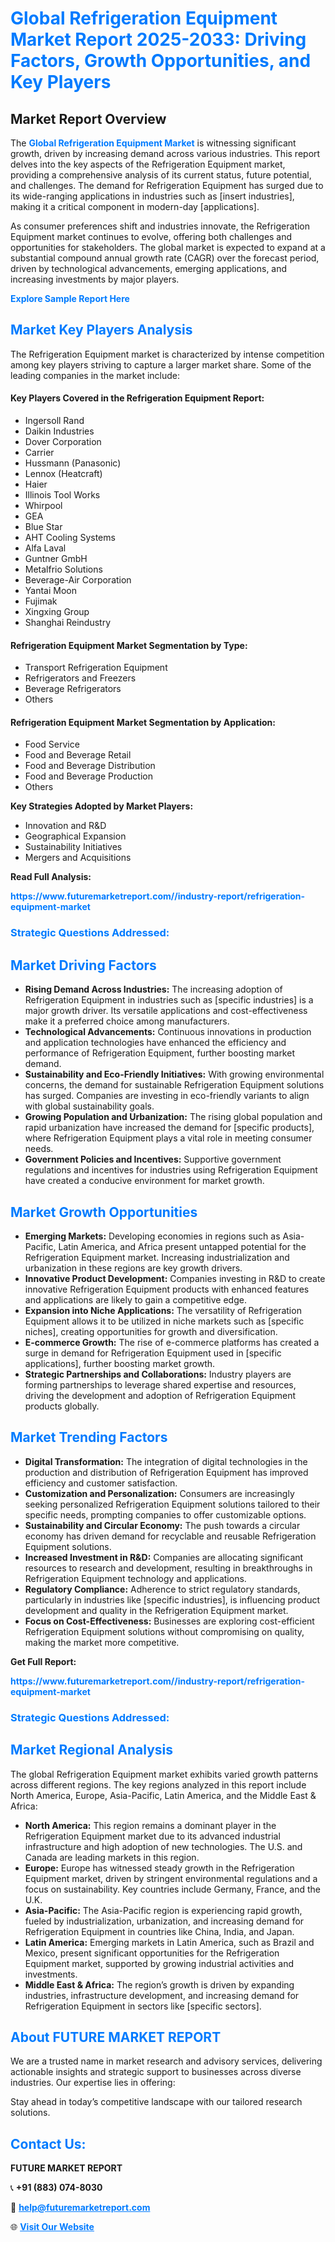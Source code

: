 <h1 style="color: #007BFF;">Global Refrigeration Equipment Market Report 2025-2033: Driving Factors, Growth Opportunities, and Key Players</h1>

<section id="overview">
<h2>Market Report Overview</h2>
<p>The <a href="https://www.futuremarketreport.com//industry-report/refrigeration-equipment-market" style="color: #007BFF; text-decoration: none;"><strong>Global Refrigeration Equipment Market</strong></a> is witnessing significant growth, driven by increasing demand across various industries. This report delves into the key aspects of the Refrigeration Equipment market, providing a comprehensive analysis of its current status, future potential, and challenges. The demand for Refrigeration Equipment has surged due to its wide-ranging applications in industries such as [insert industries], making it a critical component in modern-day [applications].</p>
<p>As consumer preferences shift and industries innovate, the Refrigeration Equipment market continues to evolve, offering both challenges and opportunities for stakeholders. The global market is expected to expand at a substantial compound annual growth rate (CAGR) over the forecast period, driven by technological advancements, emerging applications, and increasing investments by major players.</p>
</section>

<section id="overview">
<p><a href="https://www.futuremarketreport.com//request-sample/reportId=59035" style="color: #007BFF; text-decoration: none;"><strong>Explore Sample Report Here</strong></a></p>
</section>

<section id="key-players">
<h2 style="color: #007BFF;">Market Key Players Analysis</h2>
<p>The Refrigeration Equipment market is characterized by intense competition among key players striving to capture a larger market share. Some of the leading companies in the market include:</p>
<h4>Key Players Covered in the Refrigeration Equipment Report:</h4>
<ul><li>Ingersoll Rand</li><li>Daikin Industries</li><li>Dover Corporation</li><li>Carrier</li><li>Hussmann (Panasonic)</li><li>Lennox (Heatcraft)</li><li>Haier</li><li>Illinois Tool Works</li><li>Whirpool</li><li>GEA</li><li>Blue Star</li><li>AHT Cooling Systems</li><li>Alfa Laval</li><li>Guntner GmbH</li><li>Metalfrio Solutions</li><li>Beverage-Air Corporation</li><li>Yantai Moon</li><li>Fujimak</li><li>Xingxing Group</li><li>Shanghai Reindustry</li></ul>
<h4>Refrigeration Equipment Market Segmentation by Type:</h4>
<ul><li>Transport Refrigeration Equipment</li><li>Refrigerators and Freezers</li><li>Beverage Refrigerators</li><li>Others</li></ul>

<h4>Refrigeration Equipment Market Segmentation by Application:</h4>
<ul><li>Food Service</li><li>Food and Beverage Retail</li><li>Food and Beverage Distribution</li><li>Food and Beverage Production</li><li>Others</li></ul>
<p><strong>Key Strategies Adopted by Market Players:</strong></p>
<ul>
<li>Innovation and R&D</li>
<li>Geographical Expansion</li>
<li>Sustainability Initiatives</li>
<li>Mergers and Acquisitions</li>
</ul>
</section>

<section>
<p><strong>Read Full Analysis: </strong></p><a href="https://www.futuremarketreport.com//industry-report/refrigeration-equipment-market" style="color: #007BFF; text-decoration: none;"><strong>https://www.futuremarketreport.com//industry-report/refrigeration-equipment-market</strong></a>
<h3 style="color: #007BFF;">Strategic Questions Addressed:</h3>
</section>

<section id="driving-factors">
<h2 style="color: #007BFF;">Market Driving Factors</h2>
<ul>
<li><strong>Rising Demand Across Industries:</strong> The increasing adoption of Refrigeration Equipment in industries such as [specific industries] is a major growth driver. Its versatile applications and cost-effectiveness make it a preferred choice among manufacturers.</li>
<li><strong>Technological Advancements:</strong> Continuous innovations in production and application technologies have enhanced the efficiency and performance of Refrigeration Equipment, further boosting market demand.</li>
<li><strong>Sustainability and Eco-Friendly Initiatives:</strong> With growing environmental concerns, the demand for sustainable Refrigeration Equipment solutions has surged. Companies are investing in eco-friendly variants to align with global sustainability goals.</li>
<li><strong>Growing Population and Urbanization:</strong> The rising global population and rapid urbanization have increased the demand for [specific products], where Refrigeration Equipment plays a vital role in meeting consumer needs.</li>
<li><strong>Government Policies and Incentives:</strong> Supportive government regulations and incentives for industries using Refrigeration Equipment have created a conducive environment for market growth.</li>
</ul>
</section>

<section id="growth-opportunities">
<h2 style="color: #007BFF;">Market Growth Opportunities</h2>
<ul>
<li><strong>Emerging Markets:</strong> Developing economies in regions such as Asia-Pacific, Latin America, and Africa present untapped potential for the Refrigeration Equipment market. Increasing industrialization and urbanization in these regions are key growth drivers.</li>
<li><strong>Innovative Product Development:</strong> Companies investing in R&D to create innovative Refrigeration Equipment products with enhanced features and applications are likely to gain a competitive edge.</li>
<li><strong>Expansion into Niche Applications:</strong> The versatility of Refrigeration Equipment allows it to be utilized in niche markets such as [specific niches], creating opportunities for growth and diversification.</li>
<li><strong>E-commerce Growth:</strong> The rise of e-commerce platforms has created a surge in demand for Refrigeration Equipment used in [specific applications], further boosting market growth.</li>
<li><strong>Strategic Partnerships and Collaborations:</strong> Industry players are forming partnerships to leverage shared expertise and resources, driving the development and adoption of Refrigeration Equipment products globally.</li>
</ul>
</section>

<section id="trending-factors">
<h2 style="color: #007BFF;">Market Trending Factors</h2>
<ul>
<li><strong>Digital Transformation:</strong> The integration of digital technologies in the production and distribution of Refrigeration Equipment has improved efficiency and customer satisfaction.</li>
<li><strong>Customization and Personalization:</strong> Consumers are increasingly seeking personalized Refrigeration Equipment solutions tailored to their specific needs, prompting companies to offer customizable options.</li>
<li><strong>Sustainability and Circular Economy:</strong> The push towards a circular economy has driven demand for recyclable and reusable Refrigeration Equipment solutions.</li>
<li><strong>Increased Investment in R&D:</strong> Companies are allocating significant resources to research and development, resulting in breakthroughs in Refrigeration Equipment technology and applications.</li>
<li><strong>Regulatory Compliance:</strong> Adherence to strict regulatory standards, particularly in industries like [specific industries], is influencing product development and quality in the Refrigeration Equipment market.</li>
<li><strong>Focus on Cost-Effectiveness:</strong> Businesses are exploring cost-efficient Refrigeration Equipment solutions without compromising on quality, making the market more competitive.</li>
</ul>
</section>

<section>
<p><strong>Get Full Report: </strong></p><a href="https://www.futuremarketreport.com//industry-report/refrigeration-equipment-market" style="color: #007BFF; text-decoration: none;"><strong>https://www.futuremarketreport.com//industry-report/refrigeration-equipment-market</strong></a>
<h3 style="color: #007BFF;">Strategic Questions Addressed:</h3>
</section>


<section id="regional-analysis">
<h2 style="color: #007BFF;">Market Regional Analysis</h2>
<p>The global Refrigeration Equipment market exhibits varied growth patterns across different regions. The key regions analyzed in this report include North America, Europe, Asia-Pacific, Latin America, and the Middle East & Africa:</p>
<ul>
<li><strong>North America:</strong> This region remains a dominant player in the Refrigeration Equipment market due to its advanced industrial infrastructure and high adoption of new technologies. The U.S. and Canada are leading markets in this region.</li>
<li><strong>Europe:</strong> Europe has witnessed steady growth in the Refrigeration Equipment market, driven by stringent environmental regulations and a focus on sustainability. Key countries include Germany, France, and the U.K.</li>
<li><strong>Asia-Pacific:</strong> The Asia-Pacific region is experiencing rapid growth, fueled by industrialization, urbanization, and increasing demand for Refrigeration Equipment in countries like China, India, and Japan.</li>
<li><strong>Latin America:</strong> Emerging markets in Latin America, such as Brazil and Mexico, present significant opportunities for the Refrigeration Equipment market, supported by growing industrial activities and investments.</li>
<li><strong>Middle East & Africa:</strong> The region’s growth is driven by expanding industries, infrastructure development, and increasing demand for Refrigeration Equipment in sectors like [specific sectors].</li>
</ul>
</section>

<footer>
<h2 style="color: #007BFF;">About FUTURE MARKET REPORT</h2>
<p>We are a trusted name in market research and advisory services, delivering actionable insights and strategic support to businesses across diverse industries. Our expertise lies in offering:</p>

<p>Stay ahead in today’s competitive landscape with our tailored research solutions.</p>

<h2 style="color: #007BFF;">Contact Us:</h2>
<p><strong>FUTURE MARKET REPORT</strong></p>
<p>📞 <strong>+91 (883) 074-8030</strong></p>
<p>📧 <strong><a href="mailto:help@futuremarketreport.com" style="color: #007BFF;">help@futuremarketreport.com</a></strong></p>
<p>🌐 <strong><a href="https://www.futuremarketreport.com/" style="color: #007BFF;">Visit Our Website</a></strong></p>
</footer>